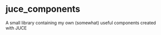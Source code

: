 # juce_components
A small library containing my own (somewhat) useful components created with JUCE 
